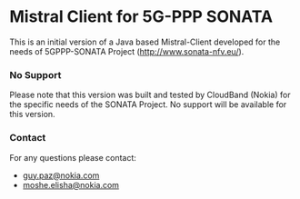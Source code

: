 Mistral Client for 5G-PPP SONATA
=================================

This is an initial version of a Java based Mistral-Client developed for the needs of 5GPPP-SONATA Project (http://www.sonata-nfv.eu/).


### No Support

Please note that this version was built and tested by CloudBand (Nokia) for the specific needs of the SONATA Project.
No support will be available for this version.

### Contact
For any questions please contact:
* guy.paz@nokia.com
* moshe.elisha@nokia.com

